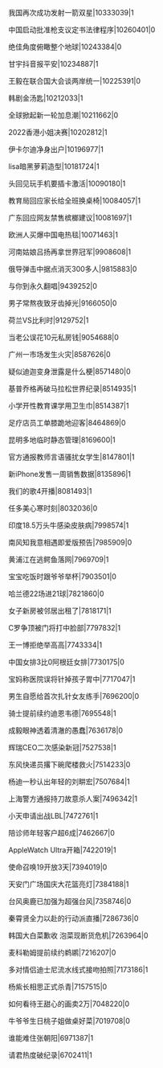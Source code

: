 我国再次成功发射一箭双星|10333039|1

中国启动批准枪支议定书法律程序|10260401|0

绝佳角度俯瞰整个地球|10243384|0

甘宇抖音报平安|10234887|1

王毅在联合国大会谈两岸统一|10225391|0

韩剧金汤匙|10212033|1

全球掀起新一轮加息潮|10211662|0

2022香港小姐决赛|10202812|1

伊卡尔迪净身出户|10196977|1

lisa暗黑萝莉造型|10181724|1

头回见玩手机要插卡激活|10090180|1

教育局回应家长给全班换桌椅|10084057|1

广东回应网友禁售槟榔建议|10081697|1

欧洲人买爆中国电热毯|10071463|1

河南姑娘吕扬再拿世界冠军|9908608|1

俄导弹击中据点消灭300多人|9815883|0

与你到永久翻唱|9439252|0

男子常熬夜致牙齿掉光|9166050|0

荷兰VS比利时|9129752|1

当老公误花10元私房钱|9054688|0

广州一市场发生火灾|8587626|0

疑似迪迦变身泄露是什么梗|8571480|0

基普乔格再破马拉松世界纪录|8514935|1

小学开性教育课学用卫生巾|8514387|1

足疗店员工单膝跪地迎客|8464869|0

昆明多地临时静态管理|8169600|1

官方通报教师言语骚扰女学生|8147801|1

新iPhone发售一周销售数据|8135896|1

我们的歌4开播|8081493|1

任多美心寒时刻|8032036|0

印度18.5万头牛感染皮肤病|7998574|1

南风知我意相遇即爱版预告|7985909|0

黄浦江在逃鳄鱼落网|7969709|1

宝宝吃饭时跟爷爷举杯|7903501|0

哈兰德22场进21球|7821860|0

女子新房被邻居出租了|7818171|1

C罗争顶被门将打中脸部|7797832|1

王一博拒绝举高高|7743334|1

中国女排3比0阿根廷女排|7730175|0

宝妈称医院误将针掉孩子胃中|7717047|1

男生自愿给首次扎针女友练手|7696200|0

骑士提前续约迪恩韦德|7695548|1

成毅眼神透着清澈的愚蠢|7636178|0

辉瑞CEO二次感染新冠|7527538|1

东风快递员撂下碗爬楼救火|7514233|0

杨迪一秒认出年轻的刘畊宏|7507684|1

上海警方通报持刀故意杀人案|7496342|1

小天申请出战LBL|7472761|1

陪诊师年轻客户超6成|7462667|0

AppleWatch Ultra开箱|7422019|1

使命召唤19开放3天|7394019|0

天安门广场国庆大花篮亮灯|7384188|1

台风奥鹿已加强为超强台风|7358746|0

秦霄贤全力以赴的行动派直播|7286736|0

韩国大白菜歉收 泡菜现断货危机|7263964|0

麦科勒姆提前续约鹈鹕|7216207|0

多对情侣迪士尼流水线式接吻拍照|7173186|1

杨紫长相思正式杀青|7157515|0

如何看待王甜心的画卖2万|7048220|0

牛爷爷生日桃子姐做桌好菜|7019708|0

谁能难住张朝阳|6971387|1

请君热度破纪录|6702411|1

